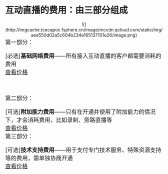 # 互动直播的费用：由三部分组成
<div style="width:auto;text-align:center">
![](http://imgcache.tcecqpoc.fsphere.cn/image/mccdn.qcloud.com/static/img/aea550d02a5c604b234e165137101e26/image.png)
</div>
<font size=4>
第一部分：

[必选]**基础网络费用**——所有接入互动直播的客户都需要消耗的费用</br>
[查看价格](/doc/product/268/5128)

</br>

第二部分：

[可选]**附加能力费用**——只有在开通并使用了附加能力的情况下，才会消耗费用，比如录制、旁路直播等</br>
[查看价格](/doc/product/268/5129)
</br>
第三部分：

[可选]**技术支持费用**——用于支付专门技术服务、特殊资源支持等的费用，需单独协商开通</br>
[查看价格](/doc/product/268/5130)

</br>


